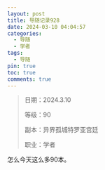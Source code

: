 ```yaml
---
layout: post
title: 导随记录928
date: 2024-03-10 04:04:57
categories:
  - 导随
  - 学者
tags:
  - 导随
pin: true
toc: true
comments: true
---
```

> 日期：2024.3.10
>
> 等级：90
>
> 副本：异界孤城特罗亚宫廷
>
> 职业：学者

怎么今天这么多90本。